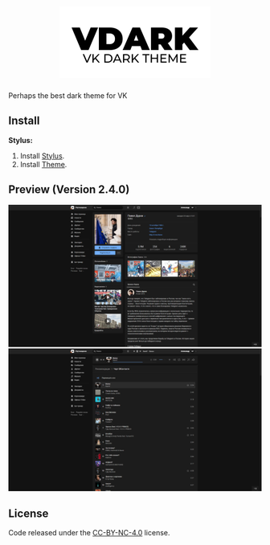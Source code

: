 <h1 align="center">
    <br>
    <img width="300" src="public/logo.svg">
    <br>
</h1>
Perhaps the best dark theme for VK

## Install

**Stylus:**

1. Install [Stylus](https://chrome.google.com/webstore/detail/stylus/clngdbkpkpeebahjckkjfobafhncgmne).
2. Install [Theme](https://dl.dropboxusercontent.com/s/faysjkwgq5n9m8a/vdark.user.css?dl=0).

## Preview (Version 2.4.0)
<img src="public/preview/1.png">
<img src="public/preview/2.png">

## License

Code released under the [CC-BY-NC-4.0](https://spdx.org/licenses/CC-BY-NC-4.0.html#licenseText) license.
